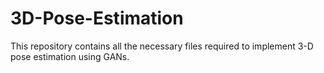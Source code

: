 # 3D-Pose-Estimation
This repository contains all the necessary files required to implement  3-D pose estimation using GANs.
